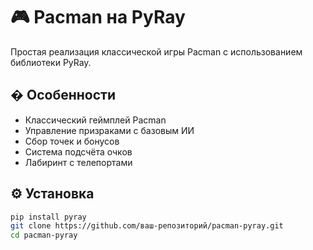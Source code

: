 # 🎮 Pacman на PyRay

Простая реализация классической игры Pacman с использованием библиотеки PyRay.

## � Особенности
- Классический геймплей Pacman
- Управление призраками с базовым ИИ
- Сбор точек и бонусов
- Система подсчёта очков
- Лабиринт с телепортами

## ⚙️ Установка
```bash
pip install pyray
git clone https://github.com/ваш-репозиторий/pacman-pyray.git
cd pacman-pyray
